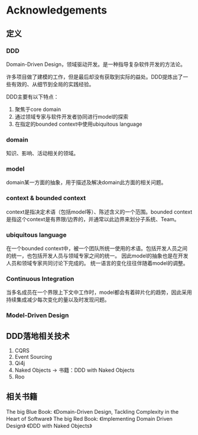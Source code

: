 # Acknowledgements
## 定义
### DDD
Domain-Driven Design，领域驱动开发。是一种指导复杂软件开发的方法论。

许多项目做了建模的工作，但是最后却没有获取到实际的益处。DDD提炼出了一些有效的、从细节到全局的实践经验。

DDD主要有以下特点：
1. 聚焦于core domain
2. 通过领域专家与软件开发者协同进行model的探索
3. 在指定的bounded context中使用ubiquitous language

### domain
知识、影响、活动相关的领域。
### model
domain某一方面的抽象，用于描述及解决domain此方面的相关问题。
### context & bounded context
context是指决定术语（包括model等）、陈述含义的一个范围。bounded context是指这个context是有界限/边界的，并通常以此边界来划分子系统、Team。
### ubiquitous language
在一个bounded context中，被一个团队所统一使用的术语。包括开发人员之间的统一，也包括开发人员与领域专家之间的统一。
因此model的抽象也是在开发人员和领域专家共同讨论下完成的。
统一语言的变化往往伴随着model的调整。
### Continuous Integration
当多名成员在一个界限上下文中工作时，model都会有着碎片化的趋势，因此采用持续集成减少每次变化的量以及时发现问题。
### Model-Driven Design


## DDD落地相关技术
1. CQRS
2. Event Sourcing
3. Qi4j
4. Naked Objects -> 书籍：DDD with Naked Objects
5. Roo


## 相关书籍
The big Blue Book: 《Domain-Driven Design, Tackling Complexity in the Heart of Software》
The big Red Book: 《Implementing Domain Driven Design》
《DDD with Naked Objects》